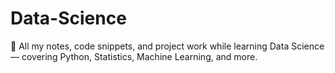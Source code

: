 # Data-Science
📘 All my notes, code snippets, and project work while learning Data Science — covering Python, Statistics, Machine Learning, and more.
